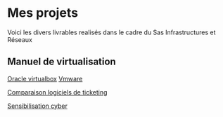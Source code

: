 # Mes projets 

Voici les divers livrables realisés dans le cadre du Sas Infrastructures et Réseaux

## Manuel de virtualisation
[Oracle virtualbox](https://github.com/aarkazur/Mes-projets-/blob/main/Manuelvirtualisation.pdf) [Vmware](https://github.com/aarkazur/Mes-projets-/blob/main/virtuvmwareworkstation.pdf)

[Comparaison logiciels de ticketing](https://github.com/aarkazur/Mes-projets-/blob/main/Veille%20logiciel%20de%20ticketing.pdf)

[Sensibilisation cyber](https://github.com/aarkazur/Mes-projets-/blob/main/Veillecyber.pdf)




